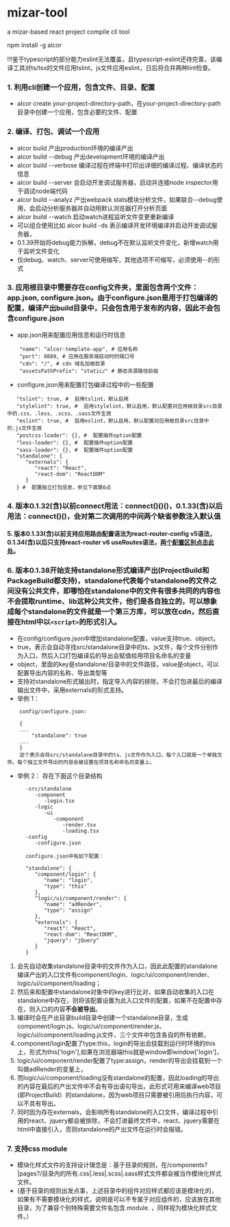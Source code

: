 # mizar-tool
a mizar-based react project compile cli tool

npm install -g alcor

!!!鉴于typescript的部分能力eslint无法覆盖，且typescript-eslint还待完善，该编译工具对ts/tsx的文件应用tslint，js文件应用eslint，日后将合并两种lint检查。

### 1. 利用cli创建一个应用，包含文件、目录、配置
   * alcor create your-project-directory-path，在your-project-directory-path目录中创建一个应用，包含必要的文件、配置

### 2. 编译、打包、调试一个应用
   * alcor build  产出production环境的编译产出
   * alcor build --debug  产出development环境的编译产出
   * alcor build --verbose  编译过程在终端中打印出详细的编译过程、编译状态的信息
   * alcor build --server  会启动开发调试服务器，启动并连接node inspector用于调试node端代码
   * alcor build --analyz  产出webpack stats模块分析文件，如果联合--debug使用，会启动分析服务器并自动用默认浏览器打开分析页面
   * alcor build --watch  启动watch进程监听文件变更重新编译
   * 可以组合使用比如 alcor build -ds 表示编译开发环境编译并启动开发调试服务器，
   * 0.1.39开始将debug能力拆解，debug不在默认监听文件变化，新增watch用于监听文件变化
   * 仅debug、watch、server可使用缩写，其他选项不可缩写，必须使用--的形式

### 3. 应用根目录中需要存在config文件夹，里面包含两个文件：app.json, configure.json。由于configure.json是用于打包编译的配置，编译产出build目录中，只会包含用于发布的内容，因此不会包含configure.json
   * app.json用来配置应用信息和运行时信息
```
    "name": "alcor-template-app", # 应用名称
    "port": 8889, # 应用在服务端启动时的端口号
    "cdn": "/", # cdn 域名加根目录
    "assetsPathPrefix": "static/" # 静态资源路径前缀
```
   * configure.json用来配置打包编译过程中的一些配置
```
   "tslint": true, #  启用tslint，默认启用
   "stylelint": true, #  启用stylelint，默认启用，默认配置对应用根目录src目录中的.css、.less、.scss、.sass文件生效
   "eslint": true, #  启用eslint，默认启用，默认配置对应用根目录src目录中的.js文件生效
   "postcss-loader": {}, #  配置插件option配置
   "less-loader": {}, #  配置插件option配置
   "sass-loader": {}, #  配置插件option配置
   "standalone": {
      "externals": {
         "react": "React",
         "react-dom": "ReactDOM"
      }
   } #  配置独立打包信息，参见下面第6点
```

### 4. 版本0.1.32(含)以前connect用法：connect()()()，0.1.33(含)以后用法：connect()()，会对第二次调用的中间两个缺省参数注入默认值

#### 5. 版本0.1.33(含)以前支持应用路由配置语法为react-router-config v5语法，0.1.34(含)以后**只支持**react-router v6 useRoutes语法，[两个配置区别点击此处](https://reactrouter.com/docs/en/v6/upgrading/v5#use-useroutes-instead-of-react-router-config)。

### 6. 版本0.1.38开始支持standalone形式编译产出(ProjectBuild和PackageBuild都支持)，standalone代表每个standalone的文件之间没有公共文件，即哪怕在standalone中的文件有很多共同的内容也不会提取runtime、lib这种公共文件，他们是各自独立的，可以想象成每个standalone的文件就是一个第三方库，可以放在cdn，然后直接在html中以```<script>```的形式引入。
   * 在config/configure.json中增加standalone配置，value支持true、object。
   * true，表示会自动寻找src/standalone目录中的ts、js文件，每个文件分别作为入口，然后入口打包编译后的导出会赋值给用项目名命名的变量
   * object，里面的key是standalone/目录中的文件路径，value是object，可以配置导出内容的名称、导出类型等
   * 支持对standalone形式输出时，指定导入内容的排除，不会打包进最后的编译输出文件中，采用externals的形式支持。
   * 举例 1：
```
    config/configure.json:

    {
    ...
        "standalone": true
    ...
    }
    这个表示会将src/standalone目录中的ts、js文件作为入口，每个入口就是一个单独文件。每个独立文件导出的内容会被设置在项目名称命名的变量上。
```
   * 举例 2：
    存在下面这个目录结构 
```
      -src/standalone
         -component
            -login.tsx
         -logic
            -ui
               -component
                  -render.tsx
                  -loading.tsx
      -config
         -configure.json
      
      configure.json中有如下配置：

      "standalone": {
         "component/login": {
            "name": "login",
            "type": "this"
         },
         "logic/ui/component/render": {
            "name": "adRender",
            "type": "assign"
         },
         "externals": {
            "react": "React",
            "react-dom": "ReactDOM",
            "jquery": "jQuery"
         }
      }
```
   1. 会先自动收集standalone目录中的文件作为入口，因此此配置的standalone编译产出的入口文件有component/login、logic/ui/component/render、logic/ui/component/loading；
   2. 然后来和配置中standalone对象中的key进行比对，如果自动收集的入口在standalone中存在，则将该配置设置为此入口文件的配置，如果不在配置中存在，则入口的内容**不会被导出**。
   3. 编译时会在产出目录build目录中创建一个standalone目录，生成component/login.js、logic/ui/component/render.js、logic/ui/component/loading.js文件，三个文件中包含各自的所有依赖，
   4. component/login配置了type:this，login的导出会挂载到运行时环境的this上，形式为this['login'],如果在浏览器端this就是window即window['login']，
   5. logic/ui/component/render配置了type:assign，render的导出会挂载到一个叫做adRender的变量上，
   6. 而logic/ui/component/loading没有standalone的配置，因此loading的导出的内容在最后的产出文件中不会有导出语句导出，此形式可用来编译web项目(即ProjectBuild）的standalone，因为web项目只需要被引用后执行内容，可以不具有导出。
   7. 同时因为存在externals，会影响所有standalone的入口文件，编译过程中引用的react、jquery都会被排除，不会打进最终文件中，react、jquery需要在html中直接引入，否则standalone的产出文件在运行时会报错。


### 7. 支持css module
   * 模块化样式文件的支持设计理念是：基于目录的规则，在/components?|pages?/目录内的所有.css|.less|.scss|.sass样式文件都会被当作模块化样式文件。
   * (基于目录的规则出发点事，上述目录中的组件对应样式都应该是模块化的，如果有不需要模块化的样式，说明是可以不专属于对应组件的，应该放在其他目录，为了兼容个别特殊需要文件名包含.module. ，同样视为模块化样式文件。）